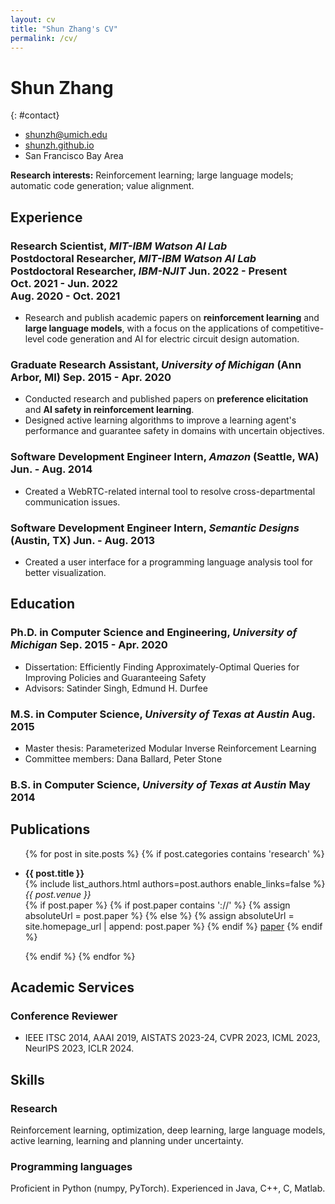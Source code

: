 ```yaml
---
layout: cv
title: "Shun Zhang's CV"
permalink: /cv/
---
```

# Shun Zhang

{: #contact}
- <i class="fas fa-envelope"></i>  [shunzh@umich.edu](mailto:shunzh@umich.edu)
- <i class="fas fa-globe"></i>  [shunzh.github.io](http://shunzh.github.io/)
- <i class="fas fa-map-marker-alt"></i>  San Francisco Bay Area

**Research interests:** Reinforcement learning; large language models; automatic code generation; value alignment.

## Experience

### <span>**Research Scientist**, _MIT-IBM Watson AI Lab_<br>**Postdoctoral Researcher**, _MIT-IBM Watson AI Lab_<br>**Postdoctoral Researcher**, _IBM-NJIT_</span> <span style="text-align: right;">Jun. 2022 - Present<br>Oct. 2021 - Jun. 2022<br>Aug. 2020 - Oct. 2021</span>

- Research and publish academic papers on **reinforcement learning** and **large language models**, with a focus on the applications of competitive-level code generation and AI for electric circuit design automation.

### <span>**Graduate Research Assistant**, _University of Michigan_ (Ann Arbor, MI)</span> <span>Sep. 2015 - Apr. 2020</span>

- Conducted research and published papers on **preference elicitation** and **AI safety in reinforcement learning**.
- Designed active learning algorithms to improve a learning agent's performance and guarantee safety in domains with uncertain objectives.

### <span>**Software Development Engineer Intern**, _Amazon_ (Seattle, WA)</span> <span>Jun. - Aug. 2014</span>

- Created a WebRTC-related internal tool to resolve cross-departmental communication issues.

### <span>**Software Development Engineer Intern**, _Semantic Designs_ (Austin, TX)</span> <span>Jun. - Aug. 2013</span>

- Created a user interface for a programming language analysis tool for better visualization.

## Education

### <span>**Ph.D. in Computer Science and Engineering**, _University of Michigan_</span> <span>Sep. 2015 - Apr. 2020</span>

- Dissertation: Efficiently Finding Approximately-Optimal Queries for Improving Policies and Guaranteeing Safety
- Advisors: Satinder Singh, Edmund H. Durfee

### <span>**M.S. in Computer Science**, _University of Texas at Austin_</span> <span>Aug. 2015</span>

- Master thesis: Parameterized Modular Inverse Reinforcement Learning
- Committee members: Dana Ballard, Peter Stone

### <span>**B.S. in Computer Science**, _University of Texas at Austin_</span> <span>May 2014</span>


## Publications

<p></p>

<ul>
{% for post in site.posts %}
{% if post.categories contains 'research' %}
<li><p>
<strong>{{ post.title }}</strong>
<br>
{% include list_authors.html authors=post.authors enable_links=false %}
<br>
<em>{{ post.venue }}</em>
<br>
{% if post.paper %}
    {% if post.paper contains '://' %}
        {% assign absoluteUrl = post.paper %}
    {% else %}
        {% assign absoluteUrl = site.homepage_url | append: post.paper %}
    {% endif %}
    <a href="{{ absoluteUrl }}">paper</a>
{% endif %}
</p></li>
{% endif %}
{% endfor %}
</ul>


## Academic Services

### **Conference Reviewer**

* IEEE ITSC 2014, AAAI 2019, AISTATS 2023-24, CVPR 2023, ICML 2023, NeurIPS 2023, ICLR 2024.


## Skills

### **Research**

Reinforcement learning, optimization, deep learning, large language models, active learning, learning and planning under uncertainty.

### **Programming languages**

Proficient in Python (numpy, PyTorch). Experienced in Java, C++, C, Matlab.

